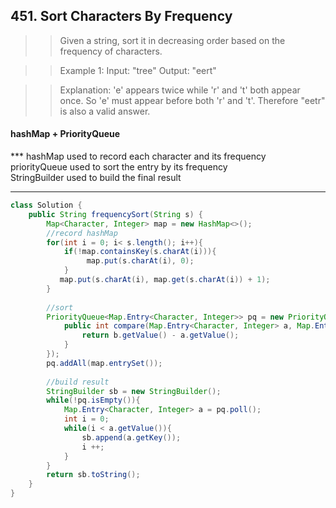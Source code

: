 ## 451. Sort Characters By Frequency

>> Given a string, sort it in decreasing order based on the frequency of characters.

>>  Example 1:
>>  Input:
>>  "tree"
>>  Output:
>>  "eert"

>>  Explanation:
>>  'e' appears twice while 'r' and 't' both appear once.
>>  So 'e' must appear before both 'r' and 't'. Therefore "eetr" is also a valid answer.


#### hashMap + PriorityQueue

*** hashMap used to record each character and its frequency    
priorityQueue used to sort the entry by its frequency    
StringBuilder used to build the final result
***

```java
class Solution {
    public String frequencySort(String s) {
        Map<Character, Integer> map = new HashMap<>();
        //record hashMap
        for(int i = 0; i< s.length(); i++){
            if(!map.containsKey(s.charAt(i))){
                 map.put(s.charAt(i), 0);
            }
           map.put(s.charAt(i), map.get(s.charAt(i)) + 1);
        }
        
        //sort
        PriorityQueue<Map.Entry<Character, Integer>> pq = new PriorityQueue<Map.Entry<Character, Integer>>(new Comparator<Map.Entry<Character, Integer>>(){
            public int compare(Map.Entry<Character, Integer> a, Map.Entry<Character, Integer> b){
                return b.getValue() - a.getValue();
            } 
        });
        pq.addAll(map.entrySet());
        
        //build result
        StringBuilder sb = new StringBuilder();
        while(!pq.isEmpty()){
            Map.Entry<Character, Integer> a = pq.poll();
            int i = 0;
            while(i < a.getValue()){
                sb.append(a.getKey());
                i ++;
            }
        }
        return sb.toString();
    }
}
```

